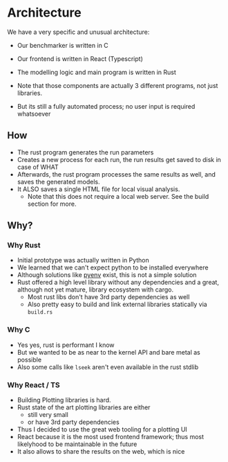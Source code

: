 # Architecture

We have a very specific and unusual architecture:

- Our benchmarker is written in C
- Our frontend is written in React (Typescript)
- The modelling logic and main program is written in Rust

- Note that those components are actually 3 different programs, not just libraries.
- But its still a fully automated process; no user input is required whatsoever

## How
- The rust program generates the run parameters
- Creates a new process for each run, the run results get saved to disk in case of WHAT
- Afterwards, the rust program processes the same results as well, and saves the generated models.
- It ALSO saves a single HTML file for local visual analysis.
  - Note that this does not require a local web server. See the build section for more.

## Why?
### Why Rust
- Initial prototype was actually written in Python
- We learned that we can't expect python to be installed everywhere
- Although solutions like [pyenv](https://github.com/pyenv/pyenv) exist, this is not a simple solution
- Rust offered a high level library without any dependencies and a great, although not yet mature, library ecosystem with cargo.
  - Most rust libs don't have 3rd party dependencies as well
  - Also pretty easy to build and link external libraries statically via `build.rs`

### Why C
- Yes yes, rust is performant I know
- But we wanted to be as near to the kernel API and bare metal as possible
- Also some calls like `lseek` aren't even available in the rust stdlib

### Why React / TS
- Building Plotting libraries is hard.
- Rust state of the art plotting libraries are either
  - still very small
  - or have 3rd party dependencies
- Thus I decided to use the great web tooling for a plotting UI
- React because it is the most used frontend framework; thus most likelyhood to be maintainable in the future
- It also allows to share the results on the web, which is nice
